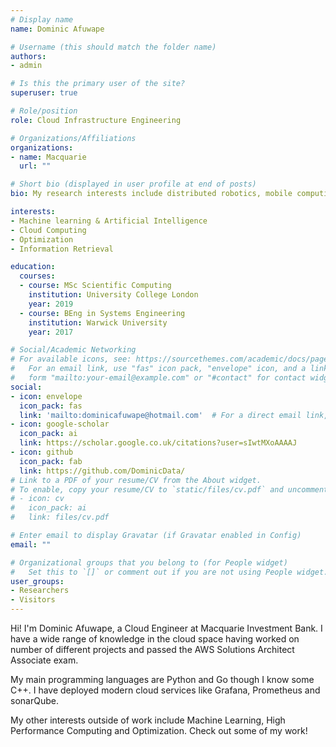 ```yaml
---
# Display name
name: Dominic Afuwape

# Username (this should match the folder name)
authors:
- admin

# Is this the primary user of the site?
superuser: true

# Role/position
role: Cloud Infrastructure Engineering

# Organizations/Affiliations
organizations:
- name: Macquarie
  url: ""

# Short bio (displayed in user profile at end of posts)
bio: My research interests include distributed robotics, mobile computing and programmable matter.

interests:
- Machine learning & Artificial Intelligence
- Cloud Computing
- Optimization
- Information Retrieval

education:
  courses:
  - course: MSc Scientific Computing
    institution: University College London
    year: 2019
  - course: BEng in Systems Engineering
    institution: Warwick University
    year: 2017

# Social/Academic Networking
# For available icons, see: https://sourcethemes.com/academic/docs/page-builder/#icons
#   For an email link, use "fas" icon pack, "envelope" icon, and a link in the
#   form "mailto:your-email@example.com" or "#contact" for contact widget.
social:
- icon: envelope
  icon_pack: fas
  link: 'mailto:dominicafuwape@hotmail.com'  # For a direct email link, use "mailto:test@example.org".
- icon: google-scholar
  icon_pack: ai
  link: https://scholar.google.co.uk/citations?user=sIwtMXoAAAAJ
- icon: github
  icon_pack: fab
  link: https://github.com/DominicData/
# Link to a PDF of your resume/CV from the About widget.
# To enable, copy your resume/CV to `static/files/cv.pdf` and uncomment the lines below.
# - icon: cv
#   icon_pack: ai
#   link: files/cv.pdf

# Enter email to display Gravatar (if Gravatar enabled in Config)
email: ""

# Organizational groups that you belong to (for People widget)
#   Set this to `[]` or comment out if you are not using People widget.
user_groups:
- Researchers
- Visitors
---
```

Hi! I'm Dominic Afuwape, a Cloud Engineer at Macquarie Investment Bank. I have a wide range of knowledge in the cloud space having worked on number of different projects and passed the AWS Solutions Architect Associate exam.

My main programming languages are Python and Go though I know some C++. I have deployed modern cloud services like Grafana, Prometheus and sonarQube.

My other interests outside of work include Machine Learning, High Performance Computing and Optimization. Check out some of my work!


